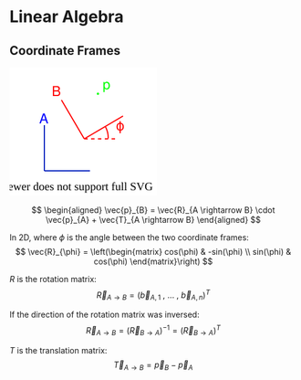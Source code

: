 # Linear Algebra

## Coordinate Frames

![coordinate-frames](coordinate-frames.drawio.svg)

$$
\begin{aligned}
    \vec{p}_{B} = \vec{R}_{A \rightarrow B} \cdot \vec{p}_{A} + \vec{T}_{A \rightarrow B}
\end{aligned}
$$

In 2D, where $\phi$ is the angle between the two coordinate frames:
$$
\vec{R}_{\phi} = \left(\begin{matrix} cos(\phi) & -sin(\phi) \\ sin(\phi) & cos(\phi) \end{matrix}\right)
$$

$R$ is the rotation matrix:
$$
\vec{R}_{A \rightarrow B} = (\vec{b}_{A, 1}\text{ , ... , } \vec{b}_{A, n})^{T}
$$

If the direction of the rotation matrix was inversed:
$$
\vec{R}_{A \rightarrow B} = \left(\vec{R}_{B \rightarrow A}\right)^{-1} = \left(\vec{R}_{B \rightarrow A}\right)^{T}
$$

$T$ is the translation matrix:
$$
\vec{T}_{A \rightarrow B} = \vec{p}_{B} - \vec{p}_{A}
$$
